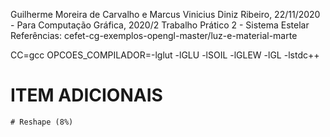 Guilherme Moreira de Carvalho e Marcus Vinicius Diniz Ribeiro, 22/11/2020 - Para Computação Gráfica, 2020/2
Trabalho Prático 2 - Sistema Estelar
Referências: cefet-cg-exemplos-opengl-master/luz-e-material-marte

CC=gcc
OPCOES_COMPILADOR=-lglut -lGLU -lSOIL -lGLEW -lGL -lstdc++

# ITEM ADICIONAIS
	# Reshape (8%)
